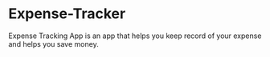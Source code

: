 # Expense-Tracker
Expense Tracking App is an app that helps you keep record of your expense and helps you save money.
